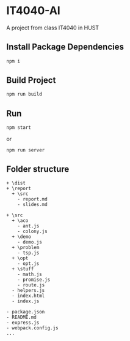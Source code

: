 IT4040-AI
=========

A project from class IT4040 in HUST

Install Package Dependencies
----------------------------

```bash
npm i
```

Build Project
-------------

```bash
npm run build
```

Run
---

```
npm start
```

or

```
npm run server
```


Folder structure
----------------

```file-system
+ \dist 
+ \report
  + \src
    - report.md
    - slides.md
    
+ \src
  + \aco
    - ant.js
    - colony.js
  + \demo
    - demo.js
  + \problem
    - tsp.js
  + \opt
    - opt.js
  + \stuff
    - math.js
    - promise.js
    - route.js
  - helpers.js
  - index.html
  - index.js

- package.json
- README.md
- express.js
- webpack.config.js 
...
```